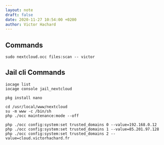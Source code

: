 ```yaml
---
layout: note
draft: false
date: 2020-11-27 10:54:00 +0200
author: Victor Hachard
---
```


## Commands

```
sudo nextcloud.occ files:scan -- victor
```


## Jail cli Commands

```
iocage list
iocage console jail_nextcloud
```

```
pkg install nano
```

```
cd /usr/local/www/nextcloud
su -m www -c /bin/sh
php ./occ maintenance:mode --off

php ./occ config:system:set trusted_domains 0 --value=192.168.0.12
php ./occ config:system:set trusted_domains 1 --value=85.201.97.128
php ./occ config:system:set trusted_domains 2 --value=cloud.victorhachard.fr
```
